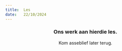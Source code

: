 ```yaml
---
title:  Les
date:   22/10/2024
---
```


### <center>Ons werk aan hierdie les.</center>
<center>Kom asseblief later terug.</center>